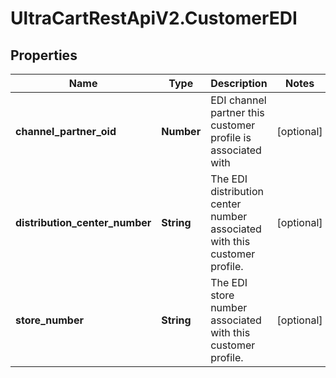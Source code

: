 # UltraCartRestApiV2.CustomerEDI

## Properties

Name | Type | Description | Notes
------------ | ------------- | ------------- | -------------
**channel_partner_oid** | **Number** | EDI channel partner this customer profile is associated with | [optional] 
**distribution_center_number** | **String** | The EDI distribution center number associated with this customer profile. | [optional] 
**store_number** | **String** | The EDI store number associated with this customer profile. | [optional] 


